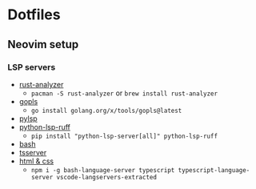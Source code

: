 # Dotfiles

## Neovim setup

### LSP servers

- [rust-analyzer](https://github.com/rust-lang/rust-analyzer)
    - `pacman -S rust-analyzer` or `brew install rust-analyzer`
- [gopls](https://github.com/golang/tools/tree/master/gopls)
    - `go install golang.org/x/tools/gopls@latest`
- [pylsp](https://github.com/python-lsp/python-lsp-server)
- [python-lsp-ruff](https://github.com/python-lsp/python-lsp-ruff)
    - `pip install "python-lsp-server[all]" python-lsp-ruff`
- [bash](https://github.com/bash-lsp/bash-language-server)
- [tsserver](https://github.com/typescript-language-server/typescript-language-server)
- [html & css](https://github.com/hrsh7th/vscode-langservers-extracted)
    - `npm i -g bash-language-server typescript typescript-language-server vscode-langservers-extracted`



